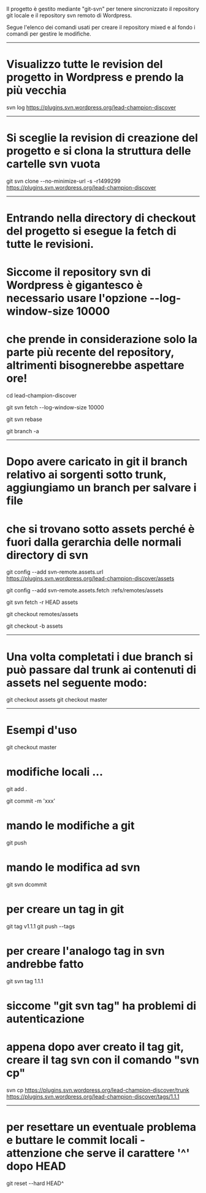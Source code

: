 Il progetto è gestito mediante "git-svn" per tenere sincronizzato
il repository git locale e il repository svn remoto di Wordpress.

Segue l'elenco dei comandi usati per creare il repository mixed
e al fondo i comandi per gestire le modifiche.

---------------------------------------------------------------
# Visualizzo tutte le revision del progetto in Wordpress e prendo la più vecchia
svn log https://plugins.svn.wordpress.org/lead-champion-discover

---------------------------------------------------------------
# Si sceglie la revision di creazione del progetto e si clona la struttura delle cartelle svn vuota
git svn clone --no-minimize-url -s -r1499299 https://plugins.svn.wordpress.org/lead-champion-discover

---------------------------------------------------------------
# Entrando nella directory di checkout del progetto si esegue la fetch di tutte le revisioni.
# Siccome il repository svn di Wordpress è gigantesco è necessario usare l'opzione --log-window-size 10000
# che prende in considerazione solo la parte più recente del repository, altrimenti bisognerebbe aspettare ore!
cd lead-champion-discover

git svn fetch --log-window-size 10000

git svn rebase

git branch -a

---------------------------------------------------------------
# Dopo avere caricato in git il branch relativo ai sorgenti sotto trunk, aggiungiamo un branch per salvare i file
# che si trovano sotto assets perché è fuori dalla gerarchia delle normali directory di svn

git config --add svn-remote.assets.url https://plugins.svn.wordpress.org/lead-champion-discover/assets

git config --add svn-remote.assets.fetch :refs/remotes/assets

git svn fetch -r HEAD assets

git checkout remotes/assets

git checkout -b assets

---------------------------------------------------------------
# Una volta completati i due branch si può passare dal trunk ai contenuti di assets nel seguente modo:
git checkout assets
git checkout master

---------------------------------------------------------------
# Esempi d'uso
git checkout master
# modifiche locali ...
git add .

git commit -m 'xxx'

# mando le modifiche a git
git push

# mando le modifica ad svn
git svn dcommit

# per creare un tag in git
git tag v1.1.1
git push --tags

# per creare l'analogo tag in svn andrebbe fatto
git svn tag 1.1.1
# siccome "git svn tag" ha problemi di autenticazione
# appena dopo aver creato il tag git, creare il tag svn con il comando "svn cp"
svn cp https://plugins.svn.wordpress.org/lead-champion-discover/trunk https://plugins.svn.wordpress.org/lead-champion-discover/tags/1.1.1

---------------------------------------------------------------
# per resettare un eventuale problema e buttare le commit locali - attenzione che serve il carattere '^' dopo HEAD
git reset --hard HEAD^
